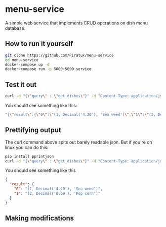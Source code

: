 # menu-service
A simple web service that implements CRUD operations on dish menu database.

## How to run it yourself
```bash
git clone https://github.com/Piratux/menu-service
cd menu-service
docker-compose up -d
docker-compose run -p 5000:5000 service
```

## Test it out
```bash
curl -d "{\"query\" : \"get_dishes\"}" -H "Content-Type: application/json" -X POST http://127.0.0.1:5000/process
```
You should see something like this:
```bash
"{\"result\":{\"0\":\"(1, Decimal('4.20'), 'Sea weed')\",\"1\":\"(2, Decimal('0.69'), 'Pop corn')\"}}"
```

## Prettifying output
The curl command above spits out barely readable json. But if you're on linux you can do this:
```bash
pip install pprintjson
curl -d "{\"query\" : \"get_dishes\"}" -H "Content-Type: application/json" -X POST http://127.0.0.1:5000/process | python3 -c 'x = input(); x = x.replace(r"""\"""", "\""); x = x[1:len(x)-1:]; print(x)' | pprintjson
```
You should see something like this
```json
{
  "result": {
    "0": "(1, Decimal('4.20'), 'Sea weed')",
    "1": "(2, Decimal('0.69'), 'Pop corn')"
  }
}
```

## Making modifications

